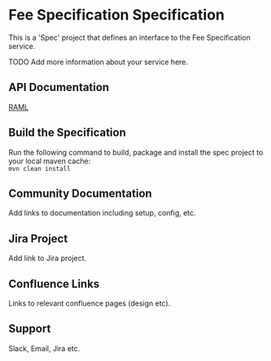 # Fee Specification Specification
This is a 'Spec' project that defines an interface to the Fee Specification service.

TODO Add more information about your service here.

## API Documentation
[RAML](./src/main/resources/service-api.raml)

## Build the Specification
Run the following command to build, package and install the spec project to your local maven cache:  
`mvn clean install`

## Community Documentation

Add links to documentation including setup, config, etc.

## Jira Project

Add link to Jira project.

## Confluence Links
Links to relevant confluence pages (design etc).

## Support

Slack, Email, Jira etc.